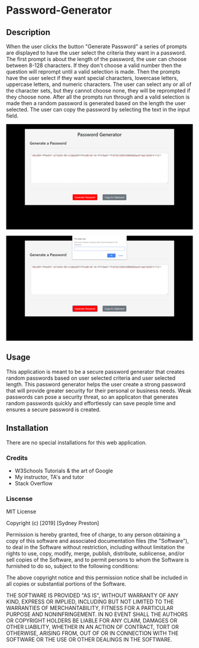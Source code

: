 # Password-Generator

## Description
When the user clicks the button "Generate Password" a series of prompts are displayed to have the user select the criteria they want in a password. The first prompt is about the length of the password, the user can choose between 8-128 characters. If they don't choose a valid number then the question will reprompt until a valid selection is made. Then the prompts have the user select if they want special characters, lowercase letters, uppercase letters, and numeric characters. The user can select any or all of the character sets, but they cannot choose none, they will be reprompted if they choose none. After all the prompts run through and a valid selection is made then a random password is generated based on the length the user selected. The user can copy the password by selecting the text in the input field. 

![](images/Screenshot%20(5).png)

![](images/Screenshot%20(6).png)
## Usage
This application is meant to be a secure password generator that creates random passwords based on user selected criteria and user selected length. This password generator helps the user create a strong password that will provide greater security for their personal or business needs. Weak passwords can pose a security threat, so an applicaton that generates random passwords quickly and effortlessly can save people time and ensures a secure password is created.

## Installation 
There are no special installations for this web application.

### Credits
  * W3Schools Tutorials & the art of Google
  * My instructor, TA's and tutor
  * Stack Overflow
  
### Liscense

MIT License

Copyright (c) [2019] [Sydney Preston]

Permission is hereby granted, free of charge, to any person obtaining a copy
of this software and associated documentation files (the "Software"), to deal
in the Software without restriction, including without limitation the rights
to use, copy, modify, merge, publish, distribute, sublicense, and/or sell
copies of the Software, and to permit persons to whom the Software is
furnished to do so, subject to the following conditions:

The above copyright notice and this permission notice shall be included in all
copies or substantial portions of the Software.

THE SOFTWARE IS PROVIDED "AS IS", WITHOUT WARRANTY OF ANY KIND, EXPRESS OR
IMPLIED, INCLUDING BUT NOT LIMITED TO THE WARRANTIES OF MERCHANTABILITY,
FITNESS FOR A PARTICULAR PURPOSE AND NONINFRINGEMENT. IN NO EVENT SHALL THE
AUTHORS OR COPYRIGHT HOLDERS BE LIABLE FOR ANY CLAIM, DAMAGES OR OTHER
LIABILITY, WHETHER IN AN ACTION OF CONTRACT, TORT OR OTHERWISE, ARISING FROM,
OUT OF OR IN CONNECTION WITH THE SOFTWARE OR THE USE OR OTHER DEALINGS IN THE
SOFTWARE.
